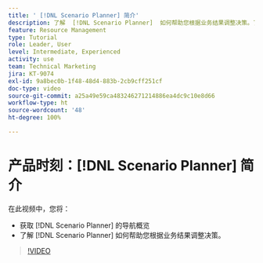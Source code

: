 ```yaml
---
title: ' [!DNL Scenario Planner] 简介'
description: 了解  [!DNL Scenario Planner]  如何帮助您根据业务结果调整决策。了解如何导航  [!DNL Scenario Planner]。
feature: Resource Management
type: Tutorial
role: Leader, User
level: Intermediate, Experienced
activity: use
team: Technical Marketing
jira: KT-9074
exl-id: 9a8bec0b-1f48-48d4-883b-2cb9cff251cf
doc-type: video
source-git-commit: a25a49e59ca483246271214886ea4dc9c10e8d66
workflow-type: ht
source-wordcount: '48'
ht-degree: 100%

---
```


# 产品时刻：[!DNL Scenario Planner] 简介

在此视频中，您将：

* 获取 [!DNL Scenario Planner] 的导航概览
* 了解 [!DNL Scenario Planner] 如何帮助您根据业务结果调整决策。

>[!VIDEO](https://video.tv.adobe.com/v/335316/?quality=12&learn=on)
